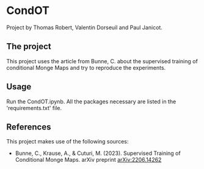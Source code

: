 # CondOT
Project by Thomas Robert, Valentin Dorseuil and Paul Janicot.

## The project
This project uses the article from Bunne, C. about the supervised training of conditional Monge Maps and try to reproduce the experiments.

## Usage
Run the CondOT.ipynb. All the packages necessary are listed in the 'requirements.txt' file.

## References

This project makes use of the following sources:

- Bunne, C., Krause, A., & Cuturi, M. (2023). Supervised Training of Conditional Monge Maps. arXiv preprint [arXiv:2206.14262](https://arxiv.org/abs/2206.14262)
